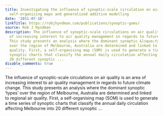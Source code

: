 ```yaml
---
title: Investigating the influence of synoptic-scale circulation on air quality using
  self-organizing maps and generalized additive modelling
date: '2011-07-16'
linkTitle: https://robjhyndman.com/publications/synoptic-gams/
source: Rob J Hyndman
description: The influence of synoptic-scale circulations on air quality is an area
  of increasing interest to air quality management in regards to future climate change.
  This study presents an analysis where the dominant synoptic &lsquo;types&rsquo;
  over the region of Melbourne, Australia are determined and linked to regional air
  quality. First, a self-organising map (SOM) is used to generate a time series of
  synoptic charts that classify the annual daily circulation affecting Melbourne into
  20 different synoptic ...
disable_comments: true
---
```

The influence of synoptic-scale circulations on air quality is an area of increasing interest to air quality management in regards to future climate change. This study presents an analysis where the dominant synoptic &lsquo;types&rsquo; over the region of Melbourne, Australia are determined and linked to regional air quality. First, a self-organising map (SOM) is used to generate a time series of synoptic charts that classify the annual daily circulation affecting Melbourne into 20 different synoptic ...